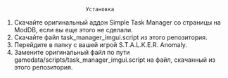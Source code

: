                               Установка
1. Скачайте оригинальный аддон Simple Task Manager со страницы на ModDB, если вы еще этого не сделали.
2. Скачайте файл task_manager_imgui.script из этого репозитория.
3. Перейдите в папку с вашей игрой S.T.A.L.K.E.R. Anomaly.
4. Замените оригинальный файл по пути gamedata/scripts/task_manager_imgui.script на файл, скачанный из этого репозитория.
